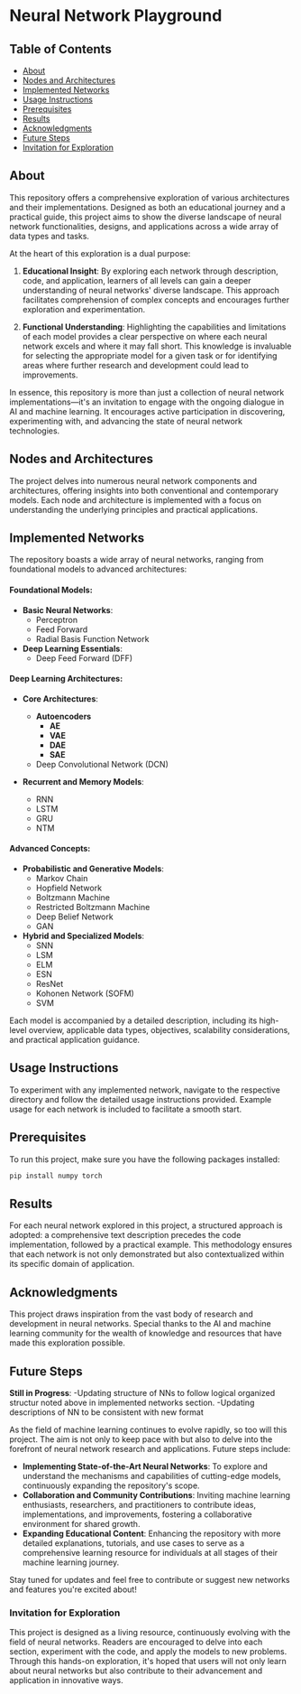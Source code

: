 # Neural Network Playground

## Table of Contents
- [About](#about)
- [Nodes and Architectures](#nodes-and-architectures)
- [Implemented Networks](#implemented-networks)
- [Usage Instructions](#usage-instructions)
- [Prerequisites](#prerequisites)
- [Results](#results)
- [Acknowledgments](#acknowledgments)
- [Future Steps](#future-steps)
- [Invitation for Exploration](#invitation-for-exploration)

## About
This repository offers a comprehensive exploration of various architectures and their implementations. Designed as both an educational journey and a practical guide, this project aims to show the diverse landscape of neural network functionalities, designs, and applications across a wide array of data types and tasks.

At the heart of this exploration is a dual purpose:

1. **Educational Insight**: By exploring each network through description, code, and application, learners of all levels can gain a deeper understanding of neural networks' diverse landscape. This approach facilitates comprehension of complex concepts and encourages further exploration and experimentation.

2. **Functional Understanding**: Highlighting the capabilities and limitations of each model provides a clear perspective on where each neural network excels and where it may fall short. This knowledge is invaluable for selecting the appropriate model for a given task or for identifying areas where further research and development could lead to improvements.

In essence, this repository is more than just a collection of neural network implementations—it's an invitation to engage with the ongoing dialogue in AI and machine learning. It encourages active participation in discovering, experimenting with, and advancing the state of neural network technologies.


## Nodes and Architectures
The project delves into numerous neural network components and architectures, offering insights into both conventional and contemporary models. Each node and architecture is implemented with a focus on understanding the underlying principles and practical applications.

## Implemented Networks
The repository boasts a wide array of neural networks, ranging from foundational models to advanced architectures:

#### Foundational Models:
- **Basic Neural Networks**: 
  - Perceptron
  - Feed Forward
  - Radial Basis Function Network
- **Deep Learning Essentials**: 
  - Deep Feed Forward (DFF)

#### Deep Learning Architectures:
- **Core Architectures**: 
  - **Autoencoders**
      - **AE**
      - **VAE**
      - **DAE**
      - **SAE**
  - Deep Convolutional Network (DCN)
  
- **Recurrent and Memory Models**: 
  - RNN
  - LSTM
  - GRU
  - NTM

#### Advanced Concepts:
- **Probabilistic and Generative Models**: 
  - Markov Chain
  - Hopfield Network
  - Boltzmann Machine
  - Restricted Boltzmann Machine
  - Deep Belief Network
  - GAN
- **Hybrid and Specialized Models**: 
  - SNN
  - LSM
  - ELM
  - ESN
  - ResNet
  - Kohonen Network (SOFM)
  - SVM

Each model is accompanied by a detailed description, including its high-level overview, applicable data types, objectives, scalability considerations, and practical application guidance.

## Usage Instructions
To experiment with any implemented network, navigate to the respective directory and follow the detailed usage instructions provided. Example usage for each network is included to facilitate a smooth start.

## Prerequisites
To run this project, make sure you have the following packages installed:

```sh
pip install numpy torch 
```

## Results
For each neural network explored in this project, a structured approach is adopted: a comprehensive text description precedes the code implementation, followed by a practical example. This methodology ensures that each network is not only demonstrated but also contextualized within its specific domain of application.

## Acknowledgments
This project draws inspiration from the vast body of research and development in neural networks. Special thanks to the AI and machine learning community for the wealth of knowledge and resources that have made this exploration possible.

## Future Steps
**Still in Progress**: 
-Updating structure of NNs to follow logical organized structur noted above in implemented networks section.
-Updating descriptions of NN to be consistent with new format

As the field of machine learning continues to evolve rapidly, so too will this project. The aim is not only to keep pace with but also to delve into the forefront of neural network research and applications. Future steps include:

- **Implementing State-of-the-Art Neural Networks**: To explore and understand the mechanisms and capabilities of cutting-edge models, continuously expanding the repository's scope.
- **Collaboration and Community Contributions**: Inviting machine learning enthusiasts, researchers, and practitioners to contribute ideas, implementations, and improvements, fostering a collaborative environment for shared growth.
- **Expanding Educational Content**: Enhancing the repository with more detailed explanations, tutorials, and use cases to serve as a comprehensive learning resource for individuals at all stages of their machine learning journey.

Stay tuned for updates and feel free to contribute or suggest new networks and features you're excited about!

### Invitation for Exploration

This project is designed as a living resource, continuously evolving with the field of neural networks. Readers are encouraged to delve into each section, experiment with the code, and apply the models to new problems. Through this hands-on exploration, it's hoped that users will not only learn about neural networks but also contribute to their advancement and application in innovative ways.
